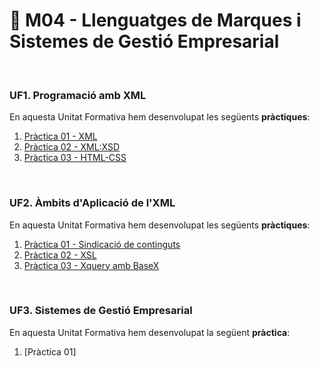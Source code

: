 # 📂 M04 - Llenguatges de Marques i Sistemes de Gestió Empresarial

<br/>

### UF1. Programació amb XML
En aquesta Unitat Formativa hem desenvolupat les següents **pràctiques**:
1. [Pràctica 01 - XML](https://github.com/mllanas/Portfoli/tree/main/M%C3%B2duls/M04_LLenguatgesDeMarques/UF1_ProgramacioAmbXML/Pr%C3%A0ctica%20UF1-01_%20Pr%C3%A0ctica%20XML)
2. [Pràctica 02 - XML:XSD](https://github.com/mllanas/Portfoli/tree/main/M%C3%B2duls/M04_LLenguatgesDeMarques/UF1_ProgramacioAmbXML/Pr%C3%A0ctica%20UF1-02_XSD)
3. [Pràctica 03 - HTML-CSS](https://htmlpreview.github.io/?https://github.com/mllanas/Portfoli/blob/6317081fc2d353042e5db65ca5f21d84dae6f237/M%C3%B2duls/M04_LLenguatgesDeMarques/UF1_ProgramacioAmbXML/Pr%C3%A0ctica%20UF1-03_HTML-CSS/index.html)

<br/>

### UF2. Àmbits d'Aplicació de l'XML
En aquesta Unitat Formativa hem desenvolupat les següents **pràctiques**:
1. [Pràctica 01 - Sindicació de continguts](https://github.com/mllanas/Portfoli/tree/main/M%C3%B2duls/M04_LLenguatgesDeMarques/UF2_AmbitsAplicacioXML/Pr%C3%A0ctica%20UF2-01_Sindicaci%C3%B3)
2. [Pràctica 02 - XSL](https://github.com/mllanas/Portfoli/tree/main/M%C3%B2duls/M04_LLenguatgesDeMarques/UF2_AmbitsAplicacioXML/Pr%C3%A0ctica%20UF2-02_XSL)
3. [Pràctica 03 - Xquery amb BaseX](https://github.com/mllanas/Portfoli/tree/main/M%C3%B2duls/M04_LLenguatgesDeMarques/UF2_AmbitsAplicacioXML/Pr%C3%A0ctica%20UF2-03_Xquery%20amb%20BaseX)
	
<br/>

### UF3. Sistemes de Gestió Empresarial
En aquesta Unitat Formativa hem desenvolupat la següent **pràctica**:
1. [Pràctica 01]
